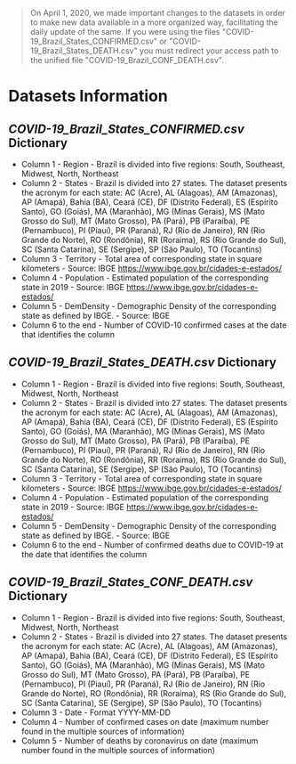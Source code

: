 >On April 1, 2020, we made important changes to the datasets in order to make new data available in a more organized way, facilitating the daily update of the same. If you were using the files "COVID-19_Brazil_States_CONFIRMED.csv" or "COVID-19_Brazil_States_DEATH.csv" you must redirect your access path to the unified file "COVID-19_Brazil_CONF_DEATH.csv".


# Datasets Information

## *COVID-19_Brazil_States_CONFIRMED.csv* Dictionary
* Column 1 - Region - Brazil is divided into five regions: South, Southeast, Midwest, North, Northeast
* Column 2 - States - Brazil is divided into 27 states. The dataset presents the acronym for each state: AC (Acre), AL (Alagoas),   AM (Amazonas), AP (Amapá), Bahia (BA), Ceará (CE), DF (Distrito Federal), ES (Espírito Santo), GO (Goiás), MA (Maranhão), MG (Minas Gerais), MS (Mato Grosso do Sul), MT (Mato Grosso), PA (Pará), PB (Paraíba), PE (Pernambuco), PI (Piauí), PR (Paraná), RJ (Rio de Janeiro), RN (Rio Grande do Norte), RO (Rondônia), RR (Roraima), RS (Rio Grande do Sul), SC (Santa Catarina), SE (Sergipe), SP (São Paulo), TO (Tocantins)
* Column 3 - Territory - Total area of corresponding state in square kilometers - Source: IBGE https://www.ibge.gov.br/cidades-e-estados/
* Column 4 - Population - Estimated population of the corresponding state in 2019 - Source: IBGE https://www.ibge.gov.br/cidades-e-estados/
* Column 5 - DemDensity - Demographic Density of the corresponding state as defined by IBGE. - Source: IBGE
* Column 6 to the end - Number of COVID-10 confirmed cases at the date that identifies the column

## *COVID-19_Brazil_States_DEATH.csv* Dictionary
* Column 1 - Region - Brazil is divided into five regions: South, Southeast, Midwest, North, Northeast
* Column 2 - States - Brazil is divided into 27 states. The dataset presents the acronym for each state: AC (Acre), AL (Alagoas),   AM (Amazonas), AP (Amapá), Bahia (BA), Ceará (CE), DF (Distrito Federal), ES (Espírito Santo), GO (Goiás), MA (Maranhão), MG (Minas Gerais), MS (Mato Grosso do Sul), MT (Mato Grosso), PA (Pará), PB (Paraíba), PE (Pernambuco), PI (Piauí), PR (Paraná), RJ (Rio de Janeiro), RN (Rio Grande do Norte), RO (Rondônia), RR (Roraima), RS (Rio Grande do Sul), SC (Santa Catarina), SE (Sergipe), SP (São Paulo), TO (Tocantins)
* Column 3 - Territory - Total area of corresponding state in square kilometers - Source: IBGE https://www.ibge.gov.br/cidades-e-estados/
* Column 4 - Population - Estimated population of the corresponding state in 2019 - Source: IBGE https://www.ibge.gov.br/cidades-e-estados/
* Column 5 - DemDensity - Demographic Density of the corresponding state as defined by IBGE. - Source: IBGE
* Column 6 to the end - Number of confirmed deaths due to COVID-19 at the date that identifies the column


## *COVID-19_Brazil_States_CONF_DEATH.csv* Dictionary

* Column 1 - Region - Brazil is divided into five regions: South, Southeast, Midwest, North, Northeast
* Column 2 - States - Brazil is divided into 27 states. The dataset presents the acronym for each state: AC (Acre), AL (Alagoas),   AM (Amazonas), AP (Amapá), Bahia (BA), Ceará (CE), DF (Distrito Federal), ES (Espírito Santo), GO (Goiás), MA (Maranhão), MG (Minas Gerais), MS (Mato Grosso do Sul), MT (Mato Grosso), PA (Pará), PB (Paraíba), PE (Pernambuco), PI (Piauí), PR (Paraná), RJ (Rio de Janeiro), RN (Rio Grande do Norte), RO (Rondônia), RR (Roraima), RS (Rio Grande do Sul), SC (Santa Catarina), SE (Sergipe), SP (São Paulo), TO (Tocantins)
* Column 3 - Date - Format YYYY-MM-DD
* Column 4 - Number of confirmed cases on date (maximum number found in the multiple sources of information)
* Column 5 - Number of deaths by coronavirus on date (maximum number found in the multiple sources of information)
